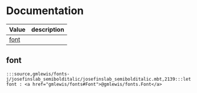 # Documentation
|Value|description|
|---|---|
|[font](#font)||

## font

```moonbit
:::source,gmlewis/fonts-j/josefinslab_semibolditalic/josefinslab_semibolditalic.mbt,2139:::let font : <a href="gmlewis/fonts#Font">@gmlewis/fonts.Font</a>
```


